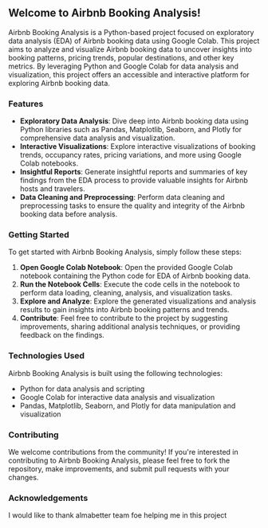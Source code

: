 ## Welcome to Airbnb Booking Analysis!

Airbnb Booking Analysis is a Python-based project focused on exploratory data analysis (EDA) of Airbnb booking data using Google Colab. This project aims to analyze and visualize Airbnb booking data to uncover insights into booking patterns, pricing trends, popular destinations, and other key metrics. By leveraging Python and Google Colab for data analysis and visualization, this project offers an accessible and interactive platform for exploring Airbnb booking data.

### Features

- **Exploratory Data Analysis**: Dive deep into Airbnb booking data using Python libraries such as Pandas, Matplotlib, Seaborn, and Plotly for comprehensive data analysis and visualization.
- **Interactive Visualizations**: Explore interactive visualizations of booking trends, occupancy rates, pricing variations, and more using Google Colab notebooks.
- **Insightful Reports**: Generate insightful reports and summaries of key findings from the EDA process to provide valuable insights for Airbnb hosts and travelers.
- **Data Cleaning and Preprocessing**: Perform data cleaning and preprocessing tasks to ensure the quality and integrity of the Airbnb booking data before analysis.

### Getting Started

To get started with Airbnb Booking Analysis, simply follow these steps:

1. **Open Google Colab Notebook**: Open the provided Google Colab notebook containing the Python code for EDA of Airbnb booking data.
2. **Run the Notebook Cells**: Execute the code cells in the notebook to perform data loading, cleaning, analysis, and visualization tasks.
3. **Explore and Analyze**: Explore the generated visualizations and analysis results to gain insights into Airbnb booking patterns and trends.
4. **Contribute**: Feel free to contribute to the project by suggesting improvements, sharing additional analysis techniques, or providing feedback on the findings.

### Technologies Used

Airbnb Booking Analysis is built using the following technologies:

- Python for data analysis and scripting
- Google Colab for interactive data analysis and visualization
- Pandas, Matplotlib, Seaborn, and Plotly for data manipulation and visualization

### Contributing

We welcome contributions from the community! If you're interested in contributing to Airbnb Booking Analysis, please feel free to fork the repository, make improvements, and submit pull requests with your changes.


### Acknowledgements

I would like to thank almabetter team foe helping me in this project
